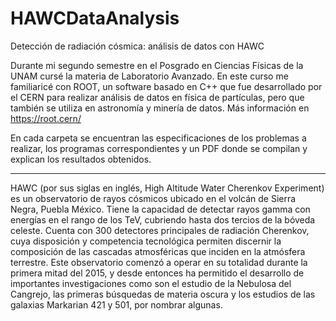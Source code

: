# HAWCDataAnalysis
Detección de radiación cósmica: análisis de datos con HAWC

Durante mi segundo semestre en el Posgrado en Ciencias Físicas de la UNAM cursé la materia de Laboratorio Avanzado. En este curso me familiaricé con ROOT, un software basado en C++ que fue desarrollado por el CERN para realizar análisis de datos en física de partículas, pero que también se utiliza en astronomía y minería de datos. Más información en https://root.cern/

En cada carpeta se encuentran las especificaciones de los problemas a realizar, los programas correspondientes y un PDF donde se compilan y explican los resultados obtenidos.

___________________________________________________________________________________________________________________________________________________________________
HAWC (por sus siglas en inglés, High Altitude Water Cherenkov Experiment) es un observatorio de rayos cósmicos ubicado en el volcán de Sierra Negra, Puebla México. Tiene la capacidad de detectar rayos gamma con energías en el rango de los TeV, cubriendo hasta dos tercios de la bóveda celeste. Cuenta con 300 detectores principales de radiación Cherenkov, cuya disposición y competencia tecnológica permiten discernir la composición de las cascadas atmosféricas que inciden en la atmósfera terrestre. Este observatorio comenzó a operar en su totalidad durante la primera mitad del 2015, y desde entonces ha permitido el desarrollo de importantes investigaciones como son el estudio de la Nebulosa del Cangrejo, las primeras búsquedas de materia oscura y los estudios de las galaxias Markarian 421 y 501, por nombrar algunas.

